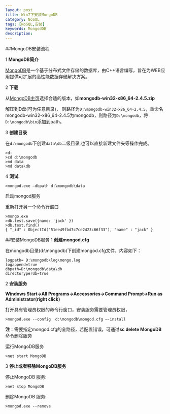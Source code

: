 ```yaml
---
layout: post
title: Win7下安装MongoDB
category: NoSQL
tags: [NoSQL,安装]
keywords: MongodDB
description: 
---
```


##MongoDB安装流程

1 **MongoDB简介**

[MongoDB](http://www.mongodb.org)是一个基于分布式文件存储的数据库，由C++语言编写，旨在为WEB应用提供可扩展的高性能数据存储解决方案。

2 **下载**

从[MongoDB主页](http://www.mongodb.org/downloads)选择合适的版本，如**mongodb-win32-x86_64-2.4.5.zip**

解压到D盘(可为任意目录)， 则路径为`D:\mongodb-win32-x86_64-2.4.5`，重命名mongodb-win32-x86_64-2.4.5为mongodb，则路径为`D:\mongodb`，将`D:\mongodb\bin`添加到path。

3 **创建目录**

在`d:\mongodb`下创建`data\db`二级目录,也可以直接新建文件夹等操作完成。

    >d:
    >cd d:\mongodb
    >md data
    >md data\db   

4 **测试**

    >mongod.exe –dbpath d:\mongodb\data
启动mongod服务

重新打开另一个命令行窗口

    >mongo.exe
    >db.test.save({name: 'jack' })
    >db.test.find()
	{ "_id" : ObjectId("51ee49fbd7c7ce2423c66f33"), "name" : "jack" }
    
##安装MongoDB服务
1 **创建mongod.cfg**

在mongodb目录(d:\mongodb)下创建mongod.cfg文件，内容如下：

    logpath= D:\mongodb\log\mongo.log 
    logappend=true
    dbpath=D:\mongodb\data\db
    directoryperdb=true

2 **安装服务**

**Windows Start->All Programs->Accessories->Command Prompt->Run as Administrator(right click)**

打开具有管理员权限的命令行窗口，安装服务需要管理员权限，

    >mongod.exe --config  d:\mongodb\mongod.cfg –-install
**注**：需要指定mongod.cfg的全路径，若配置错误，可通过**sc delete MongoDB**命令删除服务

运行MongoDB服务

    >net start MongoDB

3 **停止或者移除MongoDB服务**

停止MongoDB 服务:

    >net stop MongoDB
    
删除MongoDB 服务:

    >mongod.exe --remove
